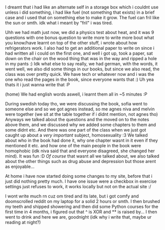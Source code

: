 I dreamt that i had like an alternate self in a storage box which i couldnt use unless i did something, i had like fuel (not something that exists) in a brief case and i used that on something else to make it grow. The fuel can fril like the sun or smth.
idk what i meant by "fril" i was tired.

Uhh we had math just now, we did a physics test about heat, and it was 9 questions with one bonus question to write more to write more bout what you know/have learnt on top of the other stuff, i wrote about how refrigerators work. I also had to get an additional paper to write on since i had written all i could on the first one, and well i got up, took a paper, sat down on the chair on the wood thing that was in the way and ripped a hole in my pants :)
Idk what else to say really, we had german, with the words, it went well, we also did some things in our books, but since we also read, the class was over pretty quick.
We have tech or whatever now and i was the one who read the pages in the book, since everyone wants that :) Uh yea thats it i just wanna write that :P

(home)
We had english words aswell, i learnt them all in ~5 minutes :P

During swedish today tho, we were discussing the book, sofia went to someone else and so we got agnes instead, so me agnes niva and melvin were together (we sit at the table together if i didnt mention, not agnes tho)
Anyways we talked about the questions and the moved on to the notes above them, and we discussed why we added some chapters to them and some didnt etc. And there was one part of the class when we just got caught up about a *very important* subject, homosexuality :3
We talked about who in the book had done it, why one chapter wasnt in it even if they mentioned it etc. and how one of the main people in the book were homophobic (idk niva said that and everyone disagreed, she changed her mind). It was fun :D
*Of course* that wasnt all we talked about, we also talked about the other things such as drug abuse and depression but those arent as enjoyable...

At home i have now started doing some changes to my site, before that i just did nothing pretty much. I have one issue were a checkbox in exercise settings just refuses to work, it works locally but not on the actual site :/

I wont write much rn cuz om tired and its late, but i got comfy and doomscrolled reddit on my laptop for a solid 2 hours or smth. I then brushed my teeth and shipped showering and then did some Python courses for the first time in 4 months, i figured out that ^ is XOR and ** is raised by...
I then went to drink and here we are, goodnight (idk why i write that, maybe ur reading at night?)